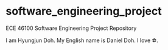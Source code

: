 # software_engineering_project
ECE 46100 Software Engineering Project Repository

I am Hyungjun Doh. My English name is Daniel Doh. I love ⚽.
